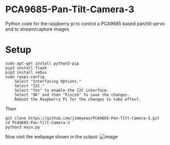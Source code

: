 # PCA9685-Pan-Tilt-Camera-3
Python code for the raspberry pi to control a PCA9685 based pan/tilt servo and to stream/capture images

# Setup
```
sudo apt-get install python3-pip
pip3 install flask
pip3 install smbus
sudo raspi-config
	Select "Interfacing Options."
	Select "I2C."
	Select "Yes" to enable the I2C interface.
	Select "OK" and then "Finish" to save the changes.
	Reboot the Raspberry Pi for the changes to take effect.
```
Then
```
git clone https://github.com/jimmyeao/PCA9685-Pan-Tilt-Camera-3.git
cd PCA9685-Pan-Tilt-Camera-3
python3 main.py
```
Now visit the webpage shown in the output:
![image](https://user-images.githubusercontent.com/5197831/217539943-a8492a73-fb53-4ba2-b512-10bb4dff0ef6.png)
